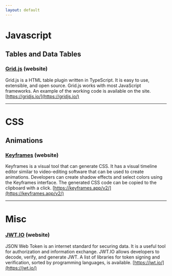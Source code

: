 ```yaml
---
layout: default
---
```

# Javascript
## Tables and Data Tables
### [Grid.js](https://gridjs.io/) (website)
Grid.js is a HTML table plugin written in TypeScript. It is easy to use, extensible, and open source. Grid.js works with most JavaScript frameworks. An example of the working code is available on the site. 
[https://gridjs.io/](https://gridjs.io/)

--------------

# CSS
## Animations 
### [Keyframes](https://keyframes.app/v2/) (website)

Keyframes is a visual tool that can generate CSS. It has a visual timeline editor similar to video-editing software that can be used to create animations. Developers can create shadow effects and select colors using the Keyframes interface. The generated CSS code can be copied to the clipboard with a click. 
[https://keyframes.app/v2/](https://keyframes.app/v2/)

--------------

# Misc
### [JWT.IO](https://jwt.io/) (website)
JSON Web Token is an internet standard for securing data. It is a useful tool for authorization and information exchange. JWT.IO allows developers to decode, verify, and generate JWT. A list of libraries for token signing and verification, sorted by programming languages, is available.
[https://jwt.io/](https://jwt.io/)